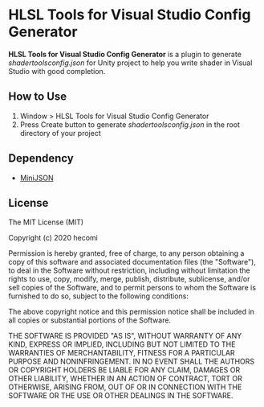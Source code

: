 HLSL Tools for Visual Studio Config Generator
=============================================
**HLSL Tools for Visual Studio Config Generator** is a plugin to generate *shadertoolsconfig.json* for Unity project to help you write shader in Visual Studio with good completion.


How to Use
----------
1. Window > HLSL Tools for Visual Studio Config Generator
2. Press Create button to generate *shadertoolsconfig.json* in the root directory of your project


Dependency
----------
- [MiniJSON](https://gist.github.com/darktable/1411710)


License
-------
The MIT License (MIT)

Copyright (c) 2020 hecomi

Permission is hereby granted, free of charge, to any person obtaining a copy of
this software and associated documentation files (the "Software"), to deal in
the Software without restriction, including without limitation the rights to
use, copy, modify, merge, publish, distribute, sublicense, and/or sell copies of
the Software, and to permit persons to whom the Software is furnished to do so,
subject to the following conditions:

The above copyright notice and this permission notice shall be included in all
copies or substantial portions of the Software.

THE SOFTWARE IS PROVIDED "AS IS", WITHOUT WARRANTY OF ANY KIND, EXPRESS OR
IMPLIED, INCLUDING BUT NOT LIMITED TO THE WARRANTIES OF MERCHANTABILITY, FITNESS
FOR A PARTICULAR PURPOSE AND NONINFRINGEMENT. IN NO EVENT SHALL THE AUTHORS OR
COPYRIGHT HOLDERS BE LIABLE FOR ANY CLAIM, DAMAGES OR OTHER LIABILITY, WHETHER
IN AN ACTION OF CONTRACT, TORT OR OTHERWISE, ARISING FROM, OUT OF OR IN
CONNECTION WITH THE SOFTWARE OR THE USE OR OTHER DEALINGS IN THE SOFTWARE.

